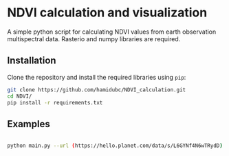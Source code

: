 # NDVI calculation and visualization

A simple python script for calculating NDVI values from earth observation multispectral data. Rasterio and numpy libraries are required.

## Installation

Clone the repository and install the required libraries using ```pip```:

```bash
git clone https://github.com/hamidubc/NDVI_calculation.git
cd NDVI/
pip install -r requirements.txt
```

## Examples

```bash

python main.py --url (https://hello.planet.com/data/s/L6GYNf4N6wTRydD) --ndviThresh 0

```
